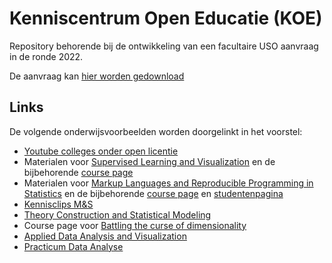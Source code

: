 # Kenniscentrum Open Educatie (KOE)

Repository behorende bij de ontwikkeling van een facultaire USO aanvraag in de ronde 2022. 

De aanvraag kan [hier worden gedownload](https://github.com/gerkovink/FUSO2022/blob/main/Formulier%20voor%20aanvragen%20FSO%20projecten%2022-23.doc?raw=true)


## Links
De volgende onderwijsvoorbeelden worden doorgelinkt in het voorstel:

- [Youtube colleges onder open licentie](https://www.youtube.com/watch?v=1x3HW1RczAo)
- Materialen voor [Supervised Learning and Visualization](https://github.com/gerkovink/slv) en de bijbehorende [course page](https://www.gerkovink.com/slv)
- Materialen voor [Markup Languages and Reproducible Programming in Statistics](https://github.com/gerkovink/markup) en de bijbehorende [course page](https://www.gerkovink.com/markup) en [studentenpagina](https://github.com/gerkovink/markup2021)
- [Kennisclips M&S](https://www.youtube.com/c/MethodologyStatisticsFSWUU)
- [Theory Construction and Statistical Modeling](https://cjvanlissa.github.io/TCSM/)
- Course page voor [Battling the curse of dimensionality](https://uudav.nl)
- [Applied Data Analysis and Visualization](https://adav-course-2021.netlify.app/)
- [Practicum Data Analyse](https://www.youtube.com/watch?v=4jJSm4m9UVc&list=PLOQIOFZl7uYaFtuWgEVIeN97zei5ok5G5)
